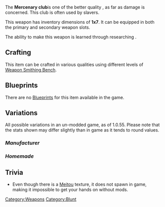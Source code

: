 The **Mercenary club**is one of the better quality [](Blunt.md), as far as damage is concerned. This club is
often used by slavers.

This weapon has inventory dimensions of **1x7**. It can be equipped in
both the primary and secondary weapon slots.

The ability to make this weapon is learned through researching [](Heavy_Weapons_(Tech).md).

## Crafting

This item can be crafted in various qualities using different levels of
[Weapon Smithing Bench](Weapon_Smithing_Bench.md "wikilink").

## Blueprints

There are no [Blueprints](Blueprints.md "wikilink") for this item available
in the game.

## Variations

All possible variations in an un-modded game, as of 1.0.55. Please note
that the stats shown may differ slightly than in game as it tends to
round values.

### *Manufacturer*

### *Homemade*

## Trivia

- Even though there is a [Meitou](Meitou.md "wikilink") texture, it does
  not spawn in game, making it impossible to get your hands on without
  mods.

[Category:Weapons](Category:Weapons "wikilink")
[Category:Blunt](Category:Blunt "wikilink")